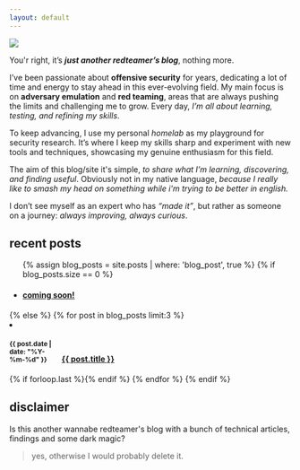 ```yaml
---
layout: default
---
```



<img class="profile-picture" src="https://avatars.githubusercontent.com/u/29227228?v=4">

You'r right, it’s **_just another redteamer’s blog_**, nothing more.

I’ve been passionate about **offensive security** for years, dedicating a lot of time and energy to stay ahead in this ever-evolving field. My main focus is on **adversary emulation** and **red teaming**, areas that are always pushing the limits and challenging me to grow. Every day, *I’m all about learning, testing, and refining my skills*.

To keep advancing, I use my personal *homelab* as my playground for security research. It’s where I keep my skills sharp and experiment with new tools and techniques, showcasing my genuine enthusiasm for this field.

The aim of this blog/site it's simple, *to share what I’m learning, discovering, and finding useful*. Obviously not in my native language, *because I really like to smash my head on something while i'm trying to be better in english.*

I don’t see myself as an expert who has *“made it”*, but rather as someone on a journey: *always improving, always curious*.

## recent posts
<ul class="recent-posts">
    {% assign blog_posts = site.posts | where: 'blog_post', true %}
    {% if blog_posts.size == 0 %}
        <li class="no-posts">
            <h4>
                <a class="una" href="">
                    <span>coming soon!</span>
                </a>
            </h4>
        </li>
        </ul>
    {% else %}
        {% for post in blog_posts limit:3 %}
            <li class="posts-list">
                <h4>
                    <div style="display: inline-block; width: 90px">
                        <small>{{ post.date | date: "%Y-%m-%d" }}</small>
                    </div>
                    <a class="una" href="{{ site.baseurl }}{{ post.url }}">
                        <span>{{ post.title }}</span>
                    </a>
                </h4>
            </li>
            {% if forloop.last %}</ul>{% endif %}
        {% endfor %}
    {% endif %}

## disclaimer
Is this another wannabe redteamer's blog with a bunch of technical articles, findings and some dark magic? 
>yes, otherwise I would probably delete it.
